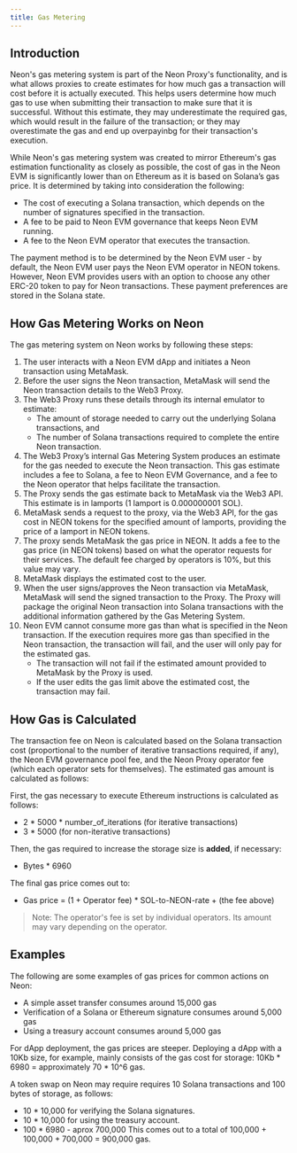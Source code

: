 ```yaml
---
title: Gas Metering
---
```


## Introduction
Neon's gas metering system is part of the Neon Proxy's functionality, and is what allows proxies to create estimates for how much gas a transaction will cost before it is actually executed. This helps users determine how much gas to use when submitting their transaction to make sure that it is successful. Without this estimate, they may underestimate the required gas, which would result in the failure of the transaction; or they may overestimate the gas and end up overpayinbg for their transaction's execution.

While Neon's gas metering system was created to mirror Ethereum's gas estimation functionality as closely as possible, the cost of gas in the Neon EVM is significantly lower than on Ethereum as it is based on Solana’s gas price. It is determined by taking into consideration the following:
* The cost of executing a Solana transaction, which depends on the number of signatures specified in the transaction.
* A fee to be paid to Neon EVM governance that keeps Neon EVM running.
* A fee to the Neon EVM operator that executes the transaction.

The payment method is to be determined by the Neon EVM user - by default, the Neon EVM user pays the Neon EVM operator in NEON tokens. However, Neon EVM provides users with an option to choose any other ERC-20 token to pay for Neon transactions. These payment preferences are stored in the Solana state.

## How Gas Metering Works on Neon
The gas metering system on Neon works by following these steps:

1. The user interacts with a Neon EVM dApp and initiates a Neon transaction using MetaMask.
2. Before the user signs the Neon transaction, MetaMask will send the Neon transaction details to the Web3 Proxy.
3. The Web3 Proxy runs these details through its internal emulator to estimate:
   - The amount of storage needed to carry out the underlying Solana transactions, and
   - The number of Solana transactions required to complete the entire Neon transaction.
4. The Web3 Proxy’s internal Gas Metering System produces an estimate for the gas needed to execute the Neon transaction. This gas estimate includes a fee to Solana, a fee to Neon EVM Governance, and a fee to the Neon operator that helps facilitate the transaction.
5. The Proxy sends the gas estimate back to MetaMask via the Web3 API. This estimate is in lamports (1 lamport is 0.000000001 SOL).
6. MetaMask sends a request to the proxy, via the Web3 API, for the gas cost in NEON tokens for the specified amount of lamports, providing the price of a lamport in NEON tokens.
7. The proxy sends MetaMask the gas price in NEON. It adds a fee to the gas price (in NEON tokens) based on what the operator requests for their services. The default fee charged by operators is 10%, but this value may vary.
8. MetaMask displays the estimated cost to the user.
9. When the user signs/approves the Neon transaction via MetaMask, MetaMask will send the signed transaction to the Proxy. The Proxy will package the original Neon transaction into Solana transactions with the additional information gathered by the Gas Metering System.
10. Neon EVM cannot consume more gas than what is specified in the Neon transaction. If the execution requires more gas than specified in the Neon transaction, the transaction will fail, and the user will only pay for the estimated gas.
    - The transaction will not fail if the estimated amount provided to MetaMask by the Proxy is used.
    - If the user edits the gas limit above the estimated cost, the transaction may fail.

## How Gas is Calculated
The transaction fee on Neon is calculated based on the Solana transaction cost (proportional to the number of iterative transactions required, if any), the Neon EVM governance pool fee, and the Neon Proxy operator fee (which each operator sets for themselves). The estimated gas amount is calculated as follows:

First, the gas necessary to execute Ethereum instructions is calculated as follows:
* 2 \* 5000 \* number_of_iterations (for iterative transactions)
* 3 \* 5000 (for non-iterative transactions)

Then, the gas required to increase the storage size is **added**, if necessary:
* Bytes \* 6960

The final gas price comes out to:
* Gas price = (1 + Operator fee) * SOL-to-NEON-rate + (the fee above)

> Note: The operator's fee is set by individual operators. Its amount may vary depending on the operator.

## Examples
The following are some examples of gas prices for common actions on Neon:

* A simple asset transfer consumes around 15,000 gas
* Verification of a Solana or Ethereum signature consumes around 5,000 gas
* Using a treasury account consumes around 5,000 gas

For dApp deployment, the gas prices are steeper. Deploying a dApp with a 10Kb size, for example, mainly consists of the gas cost for storage: 10Kb \* 6980 = approximately 70 * 10^6 gas.

A token swap on Neon may require requires 10 Solana transactions and 100 bytes of storage, as follows:
* 10 \* 10,000 for verifying the Solana signatures.
* 10 \* 10,000 for using the treasury account.
* 100 \* 6980 - aprox 700,000
This comes out to a total of 100,000 + 100,000 + 700,000 = 900,000 gas.